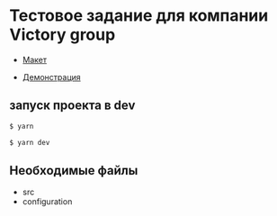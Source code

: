 # Тестовое задание для компании Victory group
- [Макет](https://www.figma.com/design/GPQaFOLYOwQGajgn2UoU8S/%D0%A2%D0%B5%D1%81%D1%82---%D0%A1%D1%82%D1%80%D0%B0%D0%BD%D0%B8%D1%86%D0%B0-%D0%B0%D0%B2%D1%82%D0%BE?node-id=0-1&t=BUQa2vLBCERuaLzw-0)

- [Демонстрация](https://victory-group-test-task.vercel.app/)

## запуск проекта в dev
```sh
$ yarn
```
```sh
$ yarn dev
```

## Необходимые файлы
- src
- configuration
